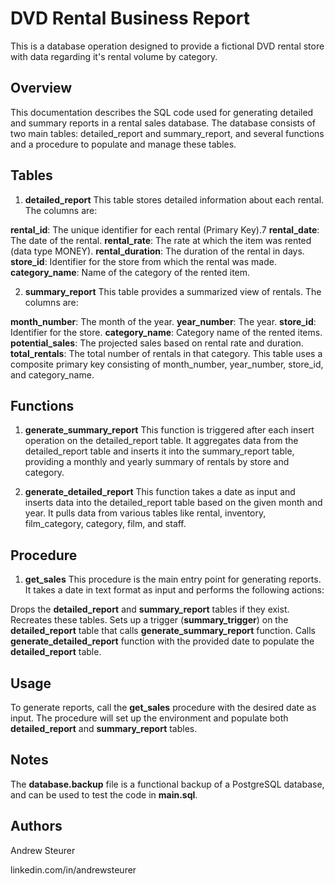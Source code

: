 # DVD Rental Business Report

This is a database operation designed to provide a fictional DVD rental store with data regarding it's rental volume by category. 

## Overview
This documentation describes the SQL code used for generating detailed and summary reports in a rental sales database. The database consists of two main tables: detailed_report and summary_report, and several functions and a procedure to populate and manage these tables.

## Tables
1. **detailed_report**
This table stores detailed information about each rental. The columns are:

**rental_id**: The unique identifier for each rental (Primary Key).7
**rental_date**: The date of the rental.
**rental_rate**: The rate at which the item was rented (data type MONEY).
**rental_duration**: The duration of the rental in days.
**store_id**: Identifier for the store from which the rental was made.
**category_name**: Name of the category of the rented item.

2. **summary_report**
This table provides a summarized view of rentals. The columns are:

**month_number**: The month of the year.
**year_number**: The year.
**store_id**: Identifier for the store.
**category_name**: Category name of the rented items.
**potential_sales**: The projected sales based on rental rate and duration.
**total_rentals**: The total number of rentals in that category.
This table uses a composite primary key consisting of month_number, year_number, store_id, and category_name.

## Functions

1. **generate_summary_report**
This function is triggered after each insert operation on the detailed_report table. It aggregates data from the detailed_report table and inserts it into the summary_report table, providing a monthly and yearly summary of rentals by store and category.

2. **generate_detailed_report**
This function takes a date as input and inserts data into the detailed_report table based on the given month and year. It pulls data from various tables like rental, inventory, film_category, category, film, and staff.

## Procedure

1. **get_sales**
This procedure is the main entry point for generating reports. It takes a date in text format as input and performs the following actions:

Drops the **detailed_report** and **summary_report** tables if they exist.
Recreates these tables.
Sets up a trigger (**summary_trigger**) on the **detailed_report** table that calls **generate_summary_report** function.
Calls **generate_detailed_report** function with the provided date to populate the **detailed_report** table.

## Usage

To generate reports, call the **get_sales** procedure with the desired date as input.
The procedure will set up the environment and populate both **detailed_report** and **summary_report** tables.

## Notes

The **database.backup** file is a functional backup of a PostgreSQL database, and can be used to test the code in **main.sql**. 

## Authors

Andrew Steurer

linkedin.com/in/andrewsteurer
